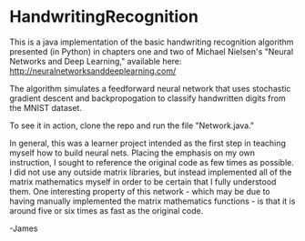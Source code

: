 HandwritingRecognition
=======================

This is a java implementation of the basic handwriting recognition algorithm presented (in Python) in chapters one and two of Michael Nielsen's "Neural Networks and Deep Learning," available here: http://neuralnetworksanddeeplearning.com/

The algorithm simulates a feedforward neural network that uses stochastic gradient descent and backpropogation to classify handwritten digits from the MNIST dataset. 

To see it in action, clone the repo and run the file "Network.java."

In general, this was a learner project intended as the first step in teaching myself how to build neural nets. Placing the emphasis on my own instruction, I sought to reference the original code as few times as possible. I did not use any outside matrix libraries, but instead implemented all of the matrix mathematics myself in order to be certain that I fully understood them. One interesting property of this network - which may be due to having manually implemented the matrix mathematics functions - is that it is around five or six times as fast as the original code.

-James